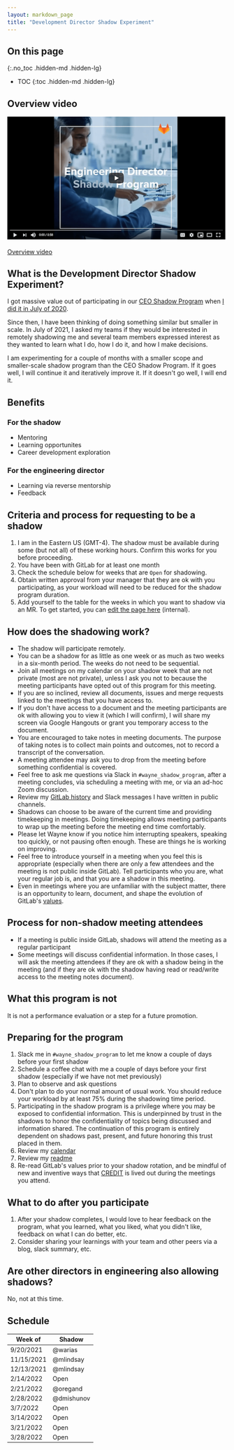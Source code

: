 ```yaml
---
layout: markdown_page
title: "Development Director Shadow Experiment"
---
```


## On this page
{:.no_toc .hidden-md .hidden-lg}

- TOC
{:toc .hidden-md .hidden-lg}

## Overview video

[![Overview video](eng_director_shadow.png)](https://www.youtube.com/watch?v=xC9cOZkIhp0)


[Overview video](https://www.youtube.com/watch?v=xC9cOZkIhp0)

## What is the Development Director Shadow Experiment?

I got massive value out of participating in our [CEO Shadow Program](/handbook/ceo/shadow/) when [I did it in July of 2020](/blog/2020/07/08/ceo-shadow-impressions-takeaways/).

Since then, I have been thinking of doing something similar but smaller in scale.  In July of 2021, I asked my teams if they would be interested in remotely shadowing me and several team members expressed interest as they wanted to learn what I do, how I do it, and how I make decisions.

I am experimenting for a couple of months with a smaller scope and smaller-scale shadow program than the CEO Shadow Program.  If it goes well, I will continue it and iteratively improve it.  If it doesn't go well, I will end it.


## Benefits

### For the shadow

* Mentoring
* Learning opportunites
* Career development exploration

### For the engineering director

* Learning via reverse mentorship
* Feedback


## Criteria and process for requesting to be a shadow

1. I am in the Eastern US (GMT-4).  The shadow must be available during some (but not all) of these working hours.  Confirm this works for you before proceeding.
1. You have been with GitLab for at least one month
1. Check the schedule below for weeks that are `Open` for shadowing.
1. Obtain written approval from your manager that they are ok with you participating, as your workload will need to be reduced for the shadow program duration.
1. Add yourself to the table for the weeks in which you want to shadow via an MR. To get started, you can [edit the page here](https://gitlab.com/-/ide/project/gitlab-com/www-gitlab-com/edit/master/-/sites/handbook/source/handbook/engineering/readmes/wayne-haber/development-director-shadow-experiment.html.md) (internal).

## How does the shadowing work?

* The shadow will participate remotely.
* You can be a shadow for as little as one week or as much as two weeks in a six-month period.  The weeks do not need to be sequential.
* Join all meetings on my calendar on your shadow week that are not private (most are not private), unless I ask you not to because the meeting participants have opted out of this program for this meeting.
* If you are so inclined, review all documents, issues and merge requests linked to the meetings that you have access to.
* If you don't have access to a document and the meeting participants are ok with allowing you to view it (which I will confirm), I will share my screen via Google Hangouts or grant you temporary access to the document.
* You are encouraged to take notes in meeting documents.  The purpose of taking notes is to collect main points and outcomes, not to record a transcript of the conversation.
* A meeting attendee may ask you to drop from the meeting before something confidential is covered.
* Feel free to ask me questions via Slack in `#wayne_shadow_program`, after a meeting concludes, via scheduling a meeting with me, or via an ad-hoc Zoom discussion.
* Review my [GitLab history](https://gitlab.com/whaber) and Slack messages I have written in public channels.
* Shadows can choose to be aware of the current time and providing timekeeping in meetings. Doing timekeeping allows meeting participants to wrap up the meeting before the meeting end time comfortably.
* Please let Wayne know if you notice him interrupting speakers, speaking too quickly, or not pausing often enough. These are things he is working on improving.
* Feel free to introduce yourself in a meeting when you feel this is appropriate (especially when there are only a few attendees and the meeting is not public inside GitLab). Tell participants who you are, what your regular job is, and that you are a shadow in this meeting.
* Even in meetings where you are unfamiliar with the subject matter, there is an opportunity to learn, document, and shape the evolution of GitLab's [values](/handbook/values/). 

## Process for non-shadow meeting attendees

* If a meeting is public inside GitLab, shadows will attend the meeting as a regular participant
* Some meetings will discuss confidential information. In those cases, I will ask the meeting attendees if they are ok with a shadow being in the meeting (and if they are ok with the shadow having read or read/write access to the meeting notes document).

## What this program is not

It is not a performance evaluation or a step for a future promotion.

## Preparing for the program

1. Slack me in `#wayne_shadow_program` to let me know a couple of days before your first shadow
1. Schedule a coffee chat with me a couple of days before your first shadow (especially if we have not met previously)
1. Plan to observe and ask questions
1. Don't plan to do your normal amount of usual work.  You should reduce your workload by at least 75% during the shadowing time period.
1. Participating in the shadow program is a privilege where you may be exposed to confidential information. This is underpinned by trust in the shadows to honor the confidentiality of topics being discussed and information shared. The continuation of this program is entirely dependent on shadows past, present, and future honoring this trust placed in them.
1. Review my [calendar](https://calendar.google.com/calendar/u/0?cid=d2hhYmVyQGdpdGxhYi5jb20)
1. Review my [readme](/handbook/engineering/readmes/wayne-haber/) 
1. Re-read GitLab's values prior to your shadow rotation, and be mindful of new and inventive ways that [CREDIT](/handbook/values/#credit) is lived out during the meetings you attend.

## What to do after you participate

1. After your shadow completes, I would love to hear feedback on the program, what you learned, what you liked, what you didn't like, feedback on what I can do better, etc.
1. Consider sharing your learnings with your team and other peers via a blog, slack summary, etc.

## Are other directors in engineering also allowing shadows?

No, not at this time.

## Schedule


| Week of | Shadow |
| ------ | ------ |
| 9/20/2021 | @warias |
| 11/15/2021 | @mlindsay |
| 12/13/2021 | @mlindsay |
| 2/14/2022 | Open |
| 2/21/2022 | @oregand |
| 2/28/2022 | @dmishunov |
| 3/7/2022 | Open |
| 3/14/2022 | Open |
| 3/21/2022 | Open |
| 3/28/2022 | Open |


